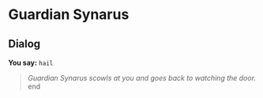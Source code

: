 # Guardian Synarus


## Dialog

**You say:** `hail`



>*Guardian Synarus scowls at you and goes back to watching the door.*
end
